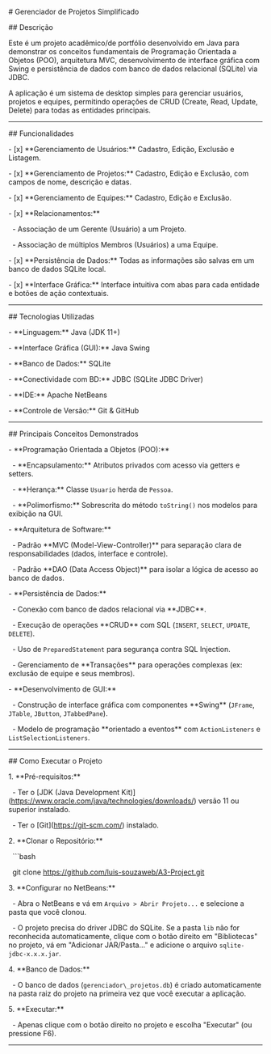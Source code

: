 \#  Gerenciador de Projetos Simplificado



\##  Descrição



Este é um projeto acadêmico/de portfólio desenvolvido em Java para demonstrar os conceitos fundamentais de Programação Orientada a Objetos (POO), arquitetura MVC, desenvolvimento de interface gráfica com Swing e persistência de dados com banco de dados relacional (SQLite) via JDBC.



A aplicação é um sistema de desktop simples para gerenciar usuários, projetos e equipes, permitindo operações de CRUD (Create, Read, Update, Delete) para todas as entidades principais.



---



\##  Funcionalidades



\-   \[x] \*\*Gerenciamento de Usuários:\*\* Cadastro, Edição, Exclusão e Listagem.

\-   \[x] \*\*Gerenciamento de Projetos:\*\* Cadastro, Edição e Exclusão, com campos de nome, descrição e datas.

\-   \[x] \*\*Gerenciamento de Equipes:\*\* Cadastro, Edição e Exclusão.

\-   \[x] \*\*Relacionamentos:\*\*

&nbsp;   -   Associação de um Gerente (Usuário) a um Projeto.

&nbsp;   -   Associação de múltiplos Membros (Usuários) a uma Equipe.

\-   \[x] \*\*Persistência de Dados:\*\* Todas as informações são salvas em um banco de dados SQLite local.

\-   \[x] \*\*Interface Gráfica:\*\* Interface intuitiva com abas para cada entidade e botões de ação contextuais.



---



\##  Tecnologias Utilizadas



\-   \*\*Linguagem:\*\* Java (JDK 11+)

\-   \*\*Interface Gráfica (GUI):\*\* Java Swing

\-   \*\*Banco de Dados:\*\* SQLite

\-   \*\*Conectividade com BD:\*\* JDBC (SQLite JDBC Driver)

\-   \*\*IDE:\*\* Apache NetBeans

\-   \*\*Controle de Versão:\*\* Git \& GitHub



---



\##  Principais Conceitos Demonstrados



\-   \*\*Programação Orientada a Objetos (POO):\*\*

&nbsp;   -   \*\*Encapsulamento:\*\* Atributos privados com acesso via getters e setters.

&nbsp;   -   \*\*Herança:\*\* Classe `Usuario` herda de `Pessoa`.

&nbsp;   -   \*\*Polimorfismo:\*\* Sobrescrita do método `toString()` nos modelos para exibição na GUI.

\-   \*\*Arquitetura de Software:\*\*

&nbsp;   -   Padrão \*\*MVC (Model-View-Controller)\*\* para separação clara de responsabilidades (dados, interface e controle).

&nbsp;   -   Padrão \*\*DAO (Data Access Object)\*\* para isolar a lógica de acesso ao banco de dados.

\-   \*\*Persistência de Dados:\*\*

&nbsp;   -   Conexão com banco de dados relacional via \*\*JDBC\*\*.

&nbsp;   -   Execução de operações \*\*CRUD\*\* com SQL (`INSERT`, `SELECT`, `UPDATE`, `DELETE`).

&nbsp;   -   Uso de `PreparedStatement` para segurança contra SQL Injection.

&nbsp;   -   Gerenciamento de \*\*Transações\*\* para operações complexas (ex: exclusão de equipe e seus membros).

\-   \*\*Desenvolvimento de GUI:\*\*

&nbsp;   -   Construção de interface gráfica com componentes \*\*Swing\*\* (`JFrame`, `JTable`, `JButton`, `JTabbedPane`).

&nbsp;   -   Modelo de programação \*\*orientado a eventos\*\* com `ActionListeners` e `ListSelectionListeners`.



---



\##  Como Executar o Projeto



1\.  \*\*Pré-requisitos:\*\*

&nbsp;   -   Ter o \[JDK (Java Development Kit)](https://www.oracle.com/java/technologies/downloads/) versão 11 ou superior instalado.

&nbsp;   -   Ter o \[Git](https://git-scm.com/) instalado.



2\.  \*\*Clonar o Repositório:\*\*

&nbsp;   ```bash



&nbsp;   git clone https://github.com/luis-souzaweb/A3-Project.git



3\.  \*\*Configurar no NetBeans:\*\*

&nbsp;   -   Abra o NetBeans e vá em `Arquivo > Abrir Projeto...` e selecione a pasta que você clonou.

&nbsp;   -   O projeto precisa do driver JDBC do SQLite. Se a pasta `lib` não for reconhecida automaticamente, clique com o botão direito em "Bibliotecas" no projeto, vá em "Adicionar JAR/Pasta..." e adicione o arquivo `sqlite-jdbc-x.x.x.jar`.



4\.  \*\*Banco de Dados:\*\*

&nbsp;   -   O banco de dados (`gerenciador\_projetos.db`) é criado automaticamente na pasta raiz do projeto na primeira vez que você executar a aplicação.



5\.  \*\*Executar:\*\*

&nbsp;   -   Apenas clique com o botão direito no projeto e escolha "Executar" (ou pressione F6).



---






